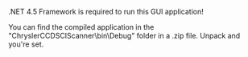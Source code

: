 .NET 4.5 Framework is required to run this GUI application!

You can find the compiled application in the "ChryslerCCDSCIScanner\bin\Debug" folder in a .zip file. Unpack and you're set.